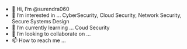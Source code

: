 - 👋 Hi, I’m @surendra060
- 👀 I’m interested in ... CyberSecurity, Cloud Security, Network Security, Secure Systems Design
- 🌱 I’m currently learning ... Coud Security
- 💞️ I’m looking to collaborate on ...
- 📫 How to reach me ...

<!---
surendra060/surendra060 is a ✨ special ✨ repository because its `README.md` (this file) appears on your GitHub profile.
You can click the Preview link to take a look at your changes.
--->

